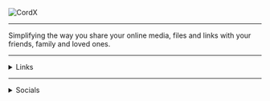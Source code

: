 ![CordX](https://cdn.discordapp.com/attachments/1132817220611866745/1134402278003056650/1500x500.jpg)

---

Simplifying the way you share your online media, files and links with your friends, family and loved ones.

---

<details>
    <summary>Links</summary>
    <div>
        <samp>
            <h2 align="center">Our website, docs and status page links:</h2>
            <p align="center">
                <a href="https://cordx.lol" target="blank">
                    <img src="https://img.shields.io/badge/website-%215d6e.svg?style=for-the-badge&logo=http&logoColor=white" height="30" />
                </a>
                <a href="https://cordx.instatus.com" target="blank">
                    <img src="https://img.shields.io/badge/status-%215d6e.svg?style=for-the-badge&logo=http&logoColor=white" height="30" />
                </a>
                <a href="https://docs.cordx.lol" target="blank">
                    <img src="https://img.shields.io/badge/documentation-%215d6e.svg?style=for-the-badge&logo=http&logoColor=white" height="30" />
                </a>
            </p>
        </samp>
    </div>
</details>

---

<details>
    <summary>Socials</summary>
    <div>
        <samp>
            <h2 align="center">Our social media links:</h2>
            <p align="center">
                <a href="https://twitter.com/HeyCordX" target="blank">
                    <img src="https://img.shields.io/badge/twitter-%231DA1F2.svg?style=for-the-badge&logo=twitter&logoColor=white" height="30" />
                </a>
                <a href="https://discord.gg/r78bkXWKYS" target="blank">
                    <img src="https://img.shields.io/badge/discord-%215d6e.svg?style=for-the-badge&logo=discord&logoColor=white" height="30" />
                </a>
                <a href="https://github.com/CordXApp" target="blank">
                    <img src="https://img.shields.io/badge/github-%231DA1F2.svg?style=for-the-badge&logo=github&logoColor=white" height="30" />
                </a>
            </p>
        </samp>
    </div>
</details>
